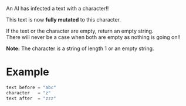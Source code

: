 An AI has infected a text with a character!! 

This text is now **fully mutated** to this character.

If the text or the character are empty, return an empty string.  
There will never be a case when both are empty as nothing is going on!!

**Note:** The character is a string of length 1 or an empty string.

# Example
```py
text before = "abc"
character   = "z"
text after  = "zzz"
```